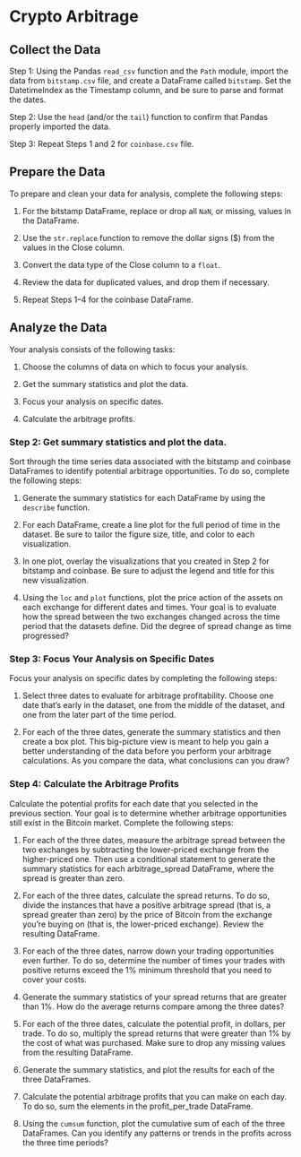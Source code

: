 # Crypto Arbitrage

## Collect the Data 

 Step 1: Using the Pandas `read_csv` function and the `Path` module, import the data from `bitstamp.csv` file, and create a DataFrame called `bitstamp`. Set the DatetimeIndex as the Timestamp column, and be sure to parse and format the dates.

 Step 2: Use the `head` (and/or the `tail`) function to confirm that Pandas properly imported the data.

 Step 3: Repeat Steps 1 and 2 for `coinbase.csv` file.


## Prepare the Data

To prepare and clean your data for analysis, complete the following steps:

1. For the bitstamp DataFrame, replace or drop all `NaN`, or missing, values in the DataFrame.

2. Use the `str.replace` function to remove the dollar signs ($) from the values in the Close column.

3. Convert the data type of the Close column to a `float`.

4. Review the data for duplicated values, and drop them if necessary.

5. Repeat Steps 1–4 for the coinbase DataFrame.

## Analyze the Data

Your analysis consists of the following tasks: 

1. Choose the columns of data on which to focus your analysis.

2. Get the summary statistics and plot the data.

3. Focus your analysis on specific dates.

4. Calculate the arbitrage profits.

### Step 2: Get summary statistics and plot the data.

Sort through the time series data associated with the bitstamp and coinbase DataFrames to identify potential arbitrage opportunities. To do so, complete the following steps:

1. Generate the summary statistics for each DataFrame by using the `describe` function.

2. For each DataFrame, create a line plot for the full period of time in the dataset. Be sure to tailor the figure size, title, and color to each visualization.

3. In one plot, overlay the visualizations that you created in Step 2 for bitstamp and coinbase. Be sure to adjust the legend and title for this new visualization.

4. Using the `loc` and `plot` functions, plot the price action of the assets on each exchange for different dates and times. Your goal is to evaluate how the spread between the two exchanges changed across the time period that the datasets define. Did the degree of spread change as time progressed?



### Step 3: Focus Your Analysis on Specific Dates

Focus your analysis on specific dates by completing the following steps:

1. Select three dates to evaluate for arbitrage profitability. Choose one date that’s early in the dataset, one from the middle of the dataset, and one from the later part of the time period.

2. For each of the three dates, generate the summary statistics and then create a box plot. This big-picture view is meant to help you gain a better understanding of the data before you perform your arbitrage calculations. As you compare the data, what conclusions can you draw?


### Step 4: Calculate the Arbitrage Profits

Calculate the potential profits for each date that you selected in the previous section. Your goal is to determine whether arbitrage opportunities still exist in the Bitcoin market. Complete the following steps:

1. For each of the three dates, measure the arbitrage spread between the two exchanges by subtracting the lower-priced exchange from the higher-priced one. Then use a conditional statement to generate the summary statistics for each arbitrage_spread DataFrame, where the spread is greater than zero.

2. For each of the three dates, calculate the spread returns. To do so, divide the instances that have a positive arbitrage spread (that is, a spread greater than zero) by the price of Bitcoin from the exchange you’re buying on (that is, the lower-priced exchange). Review the resulting DataFrame.

3. For each of the three dates, narrow down your trading opportunities even further. To do so, determine the number of times your trades with positive returns exceed the 1% minimum threshold that you need to cover your costs.

4. Generate the summary statistics of your spread returns that are greater than 1%. How do the average returns compare among the three dates?

5. For each of the three dates, calculate the potential profit, in dollars, per trade. To do so, multiply the spread returns that were greater than 1% by the cost of what was purchased. Make sure to drop any missing values from the resulting DataFrame.

6. Generate the summary statistics, and plot the results for each of the three DataFrames.

7. Calculate the potential arbitrage profits that you can make on each day. To do so, sum the elements in the profit_per_trade DataFrame.

8. Using the `cumsum` function, plot the cumulative sum of each of the three DataFrames. Can you identify any patterns or trends in the profits across the three time periods?







